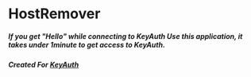 # HostRemover

##### If you get "Hello" while connecting to KeyAuth Use this application, it takes under 1minute to get access to KeyAuth.

##### Created For [KeyAuth](https://keyauth.win)

